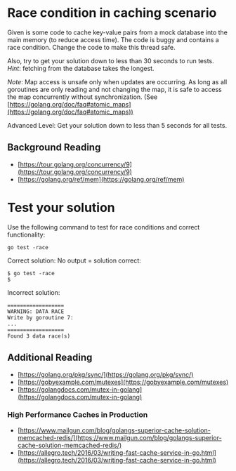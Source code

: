 # Race condition in caching scenario

Given is some code to cache key-value pairs from a mock database into
the main memory (to reduce access time). The code is buggy and
contains a race condition. Change the code to make this thread safe.

Also, try to get your solution down to less than 30 seconds to run tests.  *Hint*: fetching from the database takes the longest.

*Note*: Map access is unsafe only when updates are occurring. As long as all goroutines are only reading and not changing the map, it is safe to access the map concurrently without synchronization. (See [https://golang.org/doc/faq#atomic_maps](https://golang.org/doc/faq#atomic_maps))

Advanced Level: Get your solution down to less than 5 seconds for all tests.

## Background Reading

* [https://tour.golang.org/concurrency/9](https://tour.golang.org/concurrency/9)
* [https://golang.org/ref/mem](https://golang.org/ref/mem)

# Test your solution

Use the following command to test for race conditions and correct functionality:
```
go test -race
```

Correct solution:
No output = solution correct:
```
$ go test -race
$
```

Incorrect solution:
```
==================
WARNING: DATA RACE
Write by goroutine 7:
...
==================
Found 3 data race(s)
```

## Additional Reading

* [https://golang.org/pkg/sync/](https://golang.org/pkg/sync/)
* [https://gobyexample.com/mutexes](https://gobyexample.com/mutexes)
* [https://golangdocs.com/mutex-in-golang](https://golangdocs.com/mutex-in-golang)

### High Performance Caches in Production

* [https://www.mailgun.com/blog/golangs-superior-cache-solution-memcached-redis/](https://www.mailgun.com/blog/golangs-superior-cache-solution-memcached-redis/)
* [https://allegro.tech/2016/03/writing-fast-cache-service-in-go.html](https://allegro.tech/2016/03/writing-fast-cache-service-in-go.html)

